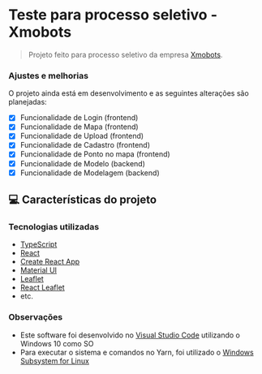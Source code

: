 # Teste para processo seletivo - Xmobots

> Projeto feito para processo seletivo da empresa [Xmobots](https://xmobots.com.br).

### Ajustes e melhorias

O projeto ainda está em desenvolvimento e as seguintes alterações são planejadas:

- [x] Funcionalidade de Login (frontend)
- [x] Funcionalidade de Mapa (frontend)
- [x] Funcionalidade de Upload (frontend)
- [x] Funcionalidade de Cadastro (frontend)
- [x] Funcionalidade de Ponto no mapa (frontend)
- [x] Funcionalidade de Modelo (backend)
- [x] Funcionalidade de Modelagem (backend)

## 💻 Características do projeto

### Tecnologias utilizadas
* [TypeScript](https://www.typescriptlang.org)
* [React](https://pt-br.reactjs.org)
* [Create React App](https://create-react-app.dev)
* [Material UI](https://mui.com/pt/)
* [Leaflet](https://leafletjs.com)
* [React Leaflet](https://react-leaflet.js.org)
* etc.

### Observações
* Este software foi desenvolvido no [Visual Studio Code](https://code.visualstudio.com) utilizando o Windows 10 como SO
* Para executar o sistema e comandos no Yarn, foi utilizado o [Windows Subsystem for Linux](https://docs.microsoft.com/pt-br/windows/wsl/install)